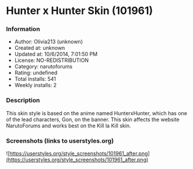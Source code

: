 # Hunter x Hunter Skin (101961)

### Information
- Author: Olivia213 (unknown)
- Created at: unknown
- Updated at: 10/6/2014, 7:01:50 PM
- License: NO-REDISTRIBUTION
- Category: narutoforums
- Rating: undefined
- Total installs: 541
- Weekly installs: 2


### Description
This skin style is based on the anime named HunterxHunter, which has one of the lead characters, Gon, on the banner. This skin affects the website NarutoForums and works best on the Kill la Kill skin.


### Screenshots (links to userstyles.org)
![https://userstyles.org/style_screenshots/101961_after.png](https://userstyles.org/style_screenshots/101961_after.png)


